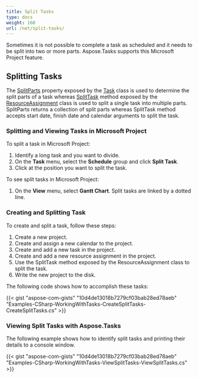 ```yaml
---
title: Split Tasks
type: docs
weight: 160
url: /net/split-tasks/
---
```


Sometimes it is not possible to complete a task as scheduled and it needs to be split into two or more parts. Aspose.Tasks supports this Microsoft Project feature.

## **Splitting Tasks**
The [SplitParts](https://apireference.aspose.com/tasks/net/aspose.tasks/task/properties/splitparts) property exposed by the [Task](https://apireference.aspose.com/tasks/net/aspose.tasks/task) class is used to determine the split parts of a task whereas [SplitTask](https://apireference.aspose.com/tasks/net/aspose.tasks/resourceassignment/methods/splittask) method exposed by the [ResourceAssignment](https://apireference.aspose.com/tasks/net/aspose.tasks/resourceassignment) class is used to split a single task into multiple parts. SplitParts returns a collection of split parts whereas SplitTask method accepts start date, finish date and calendar arguments to split the task.
### **Splitting and Viewing Tasks in Microsoft Project**
To split a task in Microsoft Project:

1. Identify a long task and you want to divide.
2. On the **Task** menu, select the **Schedule** group and click **Split Task**.
3. Click at the position you want to split the task.

To see split tasks in Microsoft Project:

1. On the **View** menu, select **Gantt Chart**.
   Split tasks are linked by a dotted line.

### **Creating and Splitting Task**
To create and split a task, follow these steps:

1. Create a new project.
2. Create and assign a new calendar to the project.
3. Create and add a new task in the project.
4. Create and add a new resource assignment in the project.
5. Use the SplitTask method exposed by the ResourceAssignment class to split the task.
6. Write the new project to the disk.

The following code shows how to accomplish these tasks:

{{< gist "aspose-com-gists" "10d4de13018b7279cf03bab28ed78aeb" "Examples-CSharp-WorkingWithTasks-CreateSplitTasks-CreateSplitTasks.cs" >}}

### **Viewing Split Tasks with Aspose.Tasks**

The following example shows how to identify split tasks and printing their details to a console window.

{{< gist "aspose-com-gists" "10d4de13018b7279cf03bab28ed78aeb" "Examples-CSharp-WorkingWithTasks-ViewSplitTasks-ViewSplitTasks.cs" >}}
